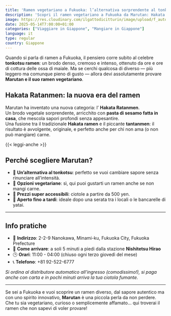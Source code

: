```yaml
---
title: 'Ramen vegetariano a Fukuoka: l’alternativa sorprendente al tonkotsu'
description: 'Scopri il ramen vegetariano a Fukuoka da Marutan: Hakata Ratanmen con brodo vegetale e pasta di sesamo. Sapore unico a 500 yen, aperto fino alle 4!'
image: https://res.cloudinary.com/ilgattodicitturin/image/upload/f_auto,q_auto,w_800,dpr_auto/v1713007643/Articoli/Giappone/ramen-vegetale-fukuoka_lzr9t6.jpg
date: 2025-05-14T7:00:00+01:00
categories: ["Viaggiare in Giappone", "Mangiare in Giappone"]
language: it
type: regular   
country: Giappone
---
```

Quando si parla di ramen a Fukuoka, il pensiero corre subito al celebre **tonkotsu ramen**: un brodo denso, cremoso e intenso, ottenuto da ore e ore di cottura delle ossa di maiale. Ma se cerchi qualcosa di diverso — più leggero ma comunque pieno di gusto — allora devi assolutamente provare **Marutan e il suo ramen vegetariano**.

## Hakata Ratanmen: la nuova era del ramen

Marutan ha inventato una nuova categoria: l’ **Hakata Ratanmen**.  
Un brodo vegetale sorprendente, arricchito con **pasta di sesamo fatta in casa**, che mescola sapori profondi senza appesantire.  
Una fusione tra il tradizionale **Hakata ramen** e il piccante **tantanmen**: il risultato è avvolgente, originale, e perfetto anche per chi non ama (o non può mangiare) carne.

{{< leggi-anche >}}

## Perché scegliere Marutan?

- 🥢 **Un’alternativa al tonkotsu**: perfetto se vuoi cambiare sapore senza rinunciare all’intensità.
- 🌿 **Opzioni vegetariane**: sì, qui puoi gustarti un ramen anche se non mangi carne.
- 💸 **Prezzi super accessibili**: ciotole a partire da 500 yen.
- 🌙 **Aperto fino a tardi**: ideale dopo una serata tra i locali o le bancarelle di yatai.

---

## Info pratiche

- 📍 **Indirizzo**: 2-2-9 Nanokawa, Minami-ku, Fukuoka City, Fukuoka Prefecture  
- 🚶 **Come arrivare**: a soli 5 minuti a piedi dalla stazione **Nishitetsu Hirao**  
- 🕒 **Orari**: 11:00 - 04:00 (chiuso ogni terzo giovedì del mese)  
- 📞 **Telefono**: +81 92-522-6777

_Si ordina al distributore automatico all’ingresso (comodissimo!), si paga anche con carta e in pochi minuti arriva la tua ciotola fumante._

---

Se sei a Fukuoka e vuoi scoprire un ramen diverso, dal sapore autentico ma con uno spirito innovativo, **Marutan** è una piccola perla da non perdere.  
Che tu sia vegetariano, curioso o semplicemente affamato… qui troverai il ramen che non sapevi di voler provare!
